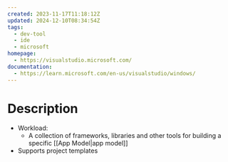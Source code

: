 ```yaml
---
created: 2023-11-17T11:18:12Z
updated: 2024-12-10T08:34:54Z
tags:
  - dev-tool
  - ide
  - microsoft
homepage:
  - https://visualstudio.microsoft.com/
documentation:
  - https://learn.microsoft.com/en-us/visualstudio/windows/
---
```

# Description
- Workload:
	- A collection of frameworks, libraries and other tools for building a specific [[App Model|app model]]
- Supports project templates